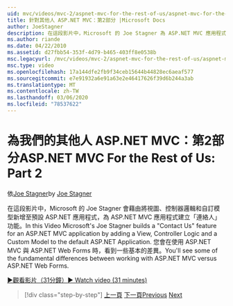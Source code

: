 ```yaml
---
uid: mvc/videos/mvc-2/aspnet-mvc-for-the-rest-of-us/aspnet-mvc-for-the-rest-of-us-part-2
title: 針對其他人 ASP.NET MVC：第2部分 |Microsoft Docs
author: JoeStagner
description: 在這段影片中，Microsoft 的 Joe Stagner 為 ASP.NET MVC 應用程式建立「連絡人 Us」功能，方法是將 View、Controller 邏輯和自訂模型加入至 t 。
ms.author: riande
ms.date: 04/22/2010
ms.assetid: d27fbb54-353f-4d79-b465-403ff8e0538b
msc.legacyurl: /mvc/videos/mvc-2/aspnet-mvc-for-the-rest-of-us/aspnet-mvc-for-the-rest-of-us-part-2
msc.type: video
ms.openlocfilehash: 17a144dfe2fb9f34ceb15644b44828ec6aeaf577
ms.sourcegitcommit: e7e91932a6e91a63e2e46417626f39d6b244a3ab
ms.translationtype: MT
ms.contentlocale: zh-TW
ms.lasthandoff: 03/06/2020
ms.locfileid: "78537622"
---
```

# <a name="aspnet-mvc-for-the-rest-of-us-part-2"></a><span data-ttu-id="9468c-103">為我們的其他人 ASP.NET MVC：第2部分</span><span class="sxs-lookup"><span data-stu-id="9468c-103">ASP.NET MVC For the Rest of Us: Part 2</span></span>

<span data-ttu-id="9468c-104">依[Joe Stagner](https://github.com/JoeStagner)</span><span class="sxs-lookup"><span data-stu-id="9468c-104">by [Joe Stagner](https://github.com/JoeStagner)</span></span>

<span data-ttu-id="9468c-105">在這段影片中，Microsoft 的 Joe Stagner 會藉由將視圖、控制器邏輯和自訂模型新增至預設 ASP.NET 應用程式，為 ASP.NET MVC 應用程式建立「連絡人」功能。</span><span class="sxs-lookup"><span data-stu-id="9468c-105">In this Video Microsoft's Joe Stagner builds a "Contact Us" feature for an ASP.NET MVC application by adding a View, Controller Logic and a Custom Model to the default ASP.NET Application.</span></span> <span data-ttu-id="9468c-106">您會在使用 ASP.NET MVC 與 ASP.NET Web Forms 時，看到一些基本的差異。</span><span class="sxs-lookup"><span data-stu-id="9468c-106">You'll see some of the fundamental differences between working with ASP.NET MVC versus ASP.NET Web Forms.</span></span>

[<span data-ttu-id="9468c-107">&#9654;觀看影片（31分鐘）</span><span class="sxs-lookup"><span data-stu-id="9468c-107">&#9654; Watch video (31 minutes)</span></span>](https://channel9.msdn.com/Blogs/ASP-NET-Site-Videos/aspnet-mvc-for-the-rest-of-us-part-2)

> [!div class="step-by-step"]
> <span data-ttu-id="9468c-108">[上一頁](aspnet-mvc-for-the-rest-of-us-part-1.md)
> [下一頁](aspnet-mvc-for-the-rest-of-us-part-3.md)</span><span class="sxs-lookup"><span data-stu-id="9468c-108">[Previous](aspnet-mvc-for-the-rest-of-us-part-1.md)
[Next](aspnet-mvc-for-the-rest-of-us-part-3.md)</span></span>
